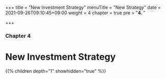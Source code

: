 +++
title = "New Investment Strategy"
menuTitle = "New Strategy"
date = 2021-09-26T09:10:45+09:00
weight = 4
chapter = true
pre = "<b>4. </b>"

+++

### Chapter 4

# New Investment Strategy



{{% children depth="1" showhidden="true" %}}
